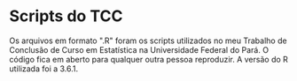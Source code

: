 # Scripts do TCC

Os arquivos em formato ".R" foram os scripts utilizados no meu Trabalho de Conclusão de Curso em Estatística na Universidade Federal do Pará. O código fica em aberto para qualquer outra pessoa reproduzir. A versão do R utilizada foi a 3.6.1.
